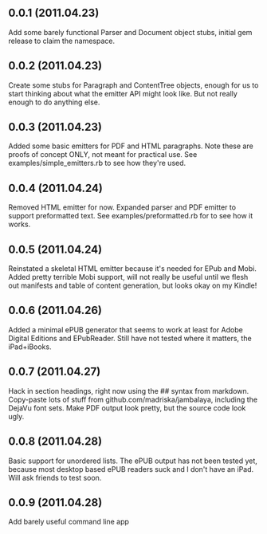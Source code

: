 ## 0.0.1 (2011.04.23)

Add some barely functional Parser and Document object stubs, initial gem release
to claim the namespace.

## 0.0.2 (2011.04.23)

Create some stubs for Paragraph and ContentTree objects, enough for us to start
thinking about what the emitter API might look like. But not really enough to do
anything else.

## 0.0.3 (2011.04.23)

Added some basic emitters for PDF and HTML paragraphs. Note these are proofs of
concept ONLY, not meant for practical use. See examples/simple_emitters.rb to
see how they're used.

## 0.0.4 (2011.04.24)

Removed HTML emitter for now. Expanded parser and PDF emitter to support
preformatted text. See examples/preformatted.rb for to see how it works.

## 0.0.5 (2011.04.24)

Reinstated a skeletal HTML emitter because it's needed for EPub and Mobi. Added
pretty terrible Mobi support, will not really be useful until we flesh out
manifests and table of content generation, but looks okay on my Kindle!

## 0.0.6 (2011.04.26)

Added a minimal ePUB generator that seems to work at least for Adobe Digital
Editions and EPubReader. Still have not tested where it matters, the
iPad+iBooks.

## 0.0.7 (2011.04.27)

Hack in section headings, right now using the ## syntax from markdown.
Copy-paste lots of stuff from github.com/madriska/jambalaya, including the
DejaVu font sets. Make PDF output look pretty, but the source code look ugly.

## 0.0.8 (2011.04.28)

Basic support for unordered lists. The ePUB output has not been tested yet,
because most desktop based ePUB readers suck and I don't have an iPad. Will ask
friends to test soon.

## 0.0.9 (2011.04.28)

Add barely useful command line app
